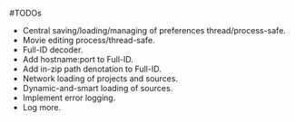 #TODOs

* Central saving/loading/managing of preferences thread/process-safe.
* Movie editing process/thread-safe.
* Full-ID decoder.
* Add hostname:port to Full-ID.
* Add in-zip path denotation to Full-ID.
* Network loading of projects and sources.
* Dynamic-and-smart loading of sources.
* Implement error logging.
* Log more.
